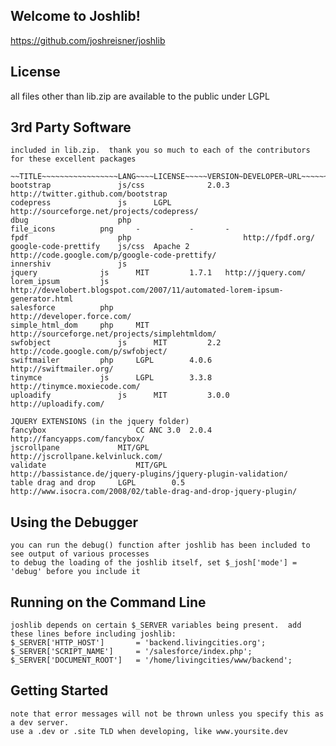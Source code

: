 ## Welcome to Joshlib!
https://github.com/joshreisner/joshlib

## License
all files other than lib.zip are available to the public under LGPL
	
## 3rd Party Software
	included in lib.zip.  thank you so much to each of the contributors for these excellent packages
	
	~~TITLE~~~~~~~~~~~~~~~~~LANG~~~~LICENSE~~~~~VERSION~DEVELOPER~URL~~~~~~~~~~~~~~~~~~~~~~~~~~~~~~~~~~~~~~~
	bootstrap				js/css				2.0.3	http://twitter.github.com/bootstrap
	codepress				js		LGPL				http://sourceforge.net/projects/codepress/
	dbug					php		
	file_icons			png		-			-		-
	fpdf					php							http://fpdf.org/
	google-code-prettify	js/css	Apache 2			http://code.google.com/p/google-code-prettify/
	innershiv				js		
	jquery				js		MIT			1.7.1	http://jquery.com/
	lorem_ipsum			js							http://develobert.blogspot.com/2007/11/automated-lorem-ipsum-generator.html
	salesforce			php							http://developer.force.com/							
	simple_html_dom		php		MIT					http://sourceforge.net/projects/simplehtmldom/
	swfobject				js		MIT			2.2		http://code.google.com/p/swfobject/
	swiftmailer			php		LGPL		4.0.6	http://swiftmailer.org/
	tinymce				js		LGPL		3.3.8	http://tinymce.moxiecode.com/
	uploadify				js		MIT			3.0.0	http://uploadify.com/

	JQUERY EXTENSIONS (in the jquery folder)
	fancybox					CC ANC 3.0	2.0.4	http://fancyapps.com/fancybox/
	jscrollpane				MIT/GPL				http://jscrollpane.kelvinluck.com/
	validate					MIT/GPL				http://bassistance.de/jquery-plugins/jquery-plugin-validation/
	table drag and drop		LGPL		0.5		http://www.isocra.com/2008/02/table-drag-and-drop-jquery-plugin/		

## Using the Debugger
	you can run the debug() function after joshlib has been included to see output of various processes
	to debug the loading of the joshlib itself, set $_josh['mode'] = 'debug' before you include it

## Running on the Command Line
	joshlib depends on certain $_SERVER variables being present.  add these lines before including joshlib:
	$_SERVER['HTTP_HOST']		= 'backend.livingcities.org';
	$_SERVER['SCRIPT_NAME']		= '/salesforce/index.php';
	$_SERVER['DOCUMENT_ROOT']	= '/home/livingcities/www/backend';
	
## Getting Started
	note that error messages will not be thrown unless you specify this as a dev server.
	use a .dev or .site TLD when developing, like www.yoursite.dev
	
